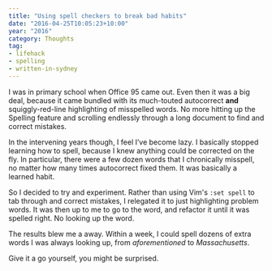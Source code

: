 ```yaml
---
title: "Using spell checkers to break bad habits"
date: "2016-04-25T10:05:23+10:00"
year: "2016"
category: Thoughts
tag:
- lifehack
- spelling
- written-in-sydney
---
```

I was in primary school when Office 95 came out. Even then it was a big deal, because it came bundled with its much-touted autocorrect **and** squiggly-red-line highlighting of misspelled words. No more hitting up the Spelling feature and scrolling endlessly through a long document to find and correct mistakes.

In the intervening years though, I feel I’ve become lazy. I basically stopped learning how to spell, because I knew anything could be corrected on the fly. In particular, there were a few dozen words that I chronically misspell, no matter how many times autocorrect fixed them. It was basically a learned habit.

So I decided to try and experiment. Rather than using Vim's <code>:set spell</code> to tab through and correct mistakes, I relegated it to just highlighting problem words. It was then up to me to go to the word, and refactor it until it was spelled right. No looking up the word.

The results blew me a away. Within a week, I could spell dozens of extra words I was always looking up, from *aforementioned* to *Massachusetts*.

Give it a go yourself, you might be surprised.

